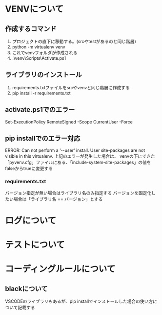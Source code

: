 # VENVについて

## 作成するコマンド
1. プロジェクトの直下に移動する。(srcやtestがあるのと同じ階層)
2. python -m virtualenv venv
3. これでvenvフォルダが作成される
4. .\venv\Scripts\Activate.ps1 

## ライブラリのインストール
1. requirements.txtファイルをsrcやvenvと同じ階層に作成する
2. pip install -r requirements.txt

## activate.ps1でのエラー
Set-ExecutionPolicy RemoteSigned -Scope CurrentUser -Force

## pip installでのエラー対応
ERROR: Can not perform a '--user' install. User site-packages are not visible in this virtualenv.
上記のエラーが発生した場合は、
venvの下にできた「pyvenv.cfg」ファイルにある、「include-system-site-packages」の値をfalseからtrueに変更する

### requirements.txt
バージョン指定が無い場合はライブラリ名のみ指定する
バージョンを固定化したい場合は「ライブラリ名 == バージョン」とする

# ログについて


# テストについて

# コーディングルールについて

## blackについて
VSCODEのライブラリもあるが、pip installでインストールした場合の使い方について記載する
